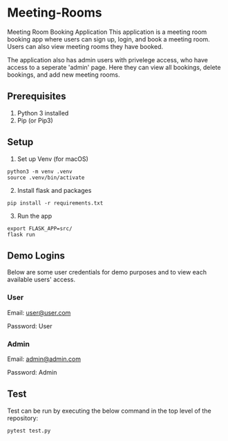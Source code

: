 # Meeting-Rooms
Meeting Room Booking Application
This application is a meeting room booking app where users can sign up, login, and book a meeting room.
Users can also view meeting rooms they have booked.

The application also has admin users with privelege access, who have access to a seperate 'admin' page. Here they can view all bookings, delete bookings, and add new meeting rooms.

## Prerequisites
1. Python 3 installed
2. Pip (or Pip3)

## Setup
1. Set up Venv (for macOS)
```
python3 -m venv .venv
source .venv/bin/activate
```
2. Install flask and packages
```
pip install -r requirements.txt
```
3. Run the app
```
export FLASK_APP=src/
flask run
```
## Demo Logins

Below are some user credentials for demo purposes and to view each available users' access.

### User

Email: user@user.com

Password: User
### Admin

Email: admin@admin.com

Password: Admin

## Test

Test can be run by executing the below command in the top level of the repository:
```
pytest test.py
```
